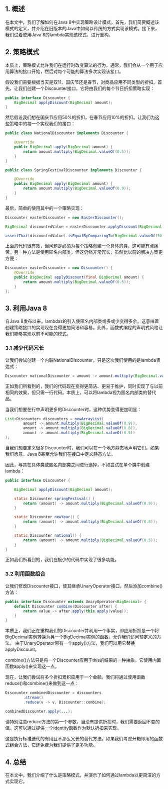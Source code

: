 ## 1. 概述

在本文中，我们了解如何在Java 8中实现策略设计模式。首先，我们简要概述该模式的定义，并介绍在旧版本的Java中如何以传统的方式实现该模式。接下来，我们试着使用Java 8的lambda实现该模式，进行重构。

## 2. 策略模式

本质上，策略模式允许我们在运行时改变算法的行为。通常，我们会从一个用于应用算法的接口开始，然后对每个可能的算法多次实现该接口。

假设我们需要根据当天是双11、国庆节还是春节，对商品应用不同类型的折扣。首先，让我们创建一个Discounter接口，它将由我们的每个节日折扣策略实现：

```java
public interface Discounter {
    BigDecimal applyDiscount(BigDecimal amount);
}
```

然后假设我们想在国庆节应用50%的折扣，在春节应用10%的折扣。让我们为这些策略中的每一个实现我们的接口：

```java
public class NationalDiscounter implements Discounter {

	@Override
	public BigDecimal apply(BigDecimal amount) {
		return amount.multiply(BigDecimal.valueOf(0.5));
	}
}
```

```java
public class SpringFestivalDiscounter implements Discounter {

	@Override
	public BigDecimal apply(BigDecimal amount) {
		return amount.multiply(BigDecimal.valueOf(0.9));
	}
}
```

最后，简单的使用其中的一个策略实现：

```java
Discounter easterDiscounter = new EasterDiscounter();

BigDecimal discountedValue = easterDiscounter.applyDiscount(BigDecimal.valueOf(100));

assertThat(discountedValue).isEqualByComparingTo(BigDecimal.valueOf(50));
```

上面的代码很有效，但问题是必须为每个策略创建一个具体的类，这可能有点痛苦。另一种方法是使用匿名内部类，但这仍然非常冗长，虽然比以前的解决方案更方便：

```java
Discounter easterDiscounter = new Discounter() {
    @Override
    public BigDecimal applyDiscount(final BigDecimal amount) {
        return amount.multiply(BigDecimal.valueOf(0.5));
    }
};
```

## 3. 利用Java 8

自Java 8发布以来，lambdas的引入使匿名内部类或多或少变得多余。这意味着创建策略接口的实现现在变得更加简洁和容易。此外，函数式编程的声明式风格让我们能够实现以前不可能的模式。

### 3.1 减少代码冗长

让我们尝试创建一个内联NationalDiscounter，只是这次我们使用的是lambda表达式：

```java
Discounter nationalDiscounter = amount -> amount.multiply(BigDecimal.valueOf(0.5));
```

正如我们所看到的，我们的代码现在变得更简洁、更易于维护，同时实现了与以前相同的效果，但只需一行代码。本质上，可以将lambda视为匿名内部类的替代品。

当我们想要在行中声明更多的Discounter时，这种优势变得更加明显：

```java
List<Discounter> discounters = newArrayList(
		amount -> amount.multiply(BigDecimal.valueOf(0.9)),
		amount -> amount.multiply(BigDecimal.valueOf(0.8)),
		amount -> amount.multiply(BigDecimal.valueOf(0.5))
);
```

当我们想要定义很多Discounter时，我们可以在一个地方静态地声明它们。如果我们愿意，Java 8甚至允许我们在接口中定义静态方法。

因此，与其在具体类或匿名内部类之间进行选择，不如尝试在单个类中创建lambda：

```java
public interface Discounter {

	BigDecimal applyDiscount(BigDecimal amount);

	static Discounter springFestival() {
		return (amount) -> amount.multiply(BigDecimal.valueOf(0.9));
	}

	static Discounter newYear() {
		return (amount) -> amount.multiply(BigDecimal.valueOf(0.8));
	}

	static Discounter national() {
		return (amount) -> amount.multiply(BigDecimal.valueOf(0.5));
	}
}
```

正如我们所看到的，我们在极少的代码中实现了很多功能。

### 3.2 利用函数组合

让我们修改Discounter接口，使其继承UnaryOperator接口，然后添加combine()方法：

```java
public interface Discounter extends UnaryOperator<BigDecimal> {
    default Discounter combine(Discounter after) {
        return value -> after.apply(this.apply(value));
    }
}
```

本质上，我们正在重构我们的Discounter并利用一个事实，即应用折扣是一个将BigDecimal实例转换为另一个BigDecimal实例的函数，允许我们访问预定义的方法。
由于UnaryOperator带有一个apply()方法，我们可以用它替换applyDiscount。

combine()方法只是将一个Discounter应用于this的结果的一种抽象。它使用内置函数apply()来实现这一点。

现在，让我们尝试将多个折扣累积应用于一个金额。我们将通过使用函数reduce()和combine()来做到这一点：

```java
Discounter combinedDiscounter = discounters
		.stream()
		.reduce(v -> v, Discounter::combine);

combinedDiscounter.apply(...);
```

请特别注意reduce方法的第一个参数，当没有提供折扣时，我们需要返回不变的值。这可以通过提供一个identity函数作为默认折扣来实现。

这是执行标准迭代的有用且不那么冗长的替代方法。如果我们考虑开箱即用的函数式组合方法，它还免费为我们提供了更多功能。

## 4. 总结

在本文中，我们介绍了什么是策略模式，并演示了如何通过lambda以更简洁的方式实现它。